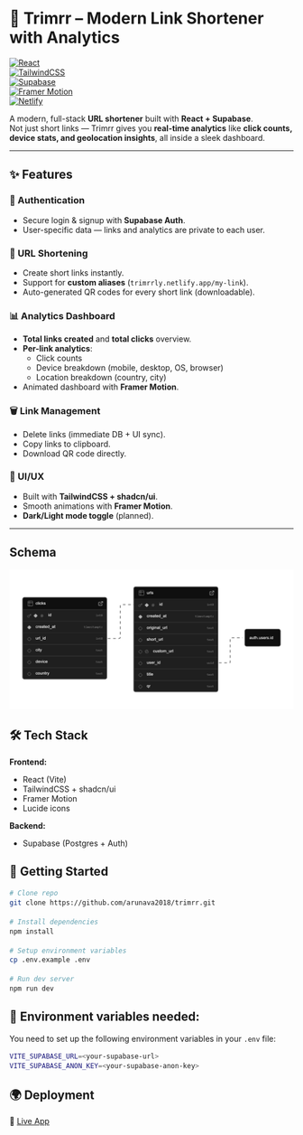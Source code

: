 # 🚀 Trimrr – Modern Link Shortener with Analytics  

[![React](https://img.shields.io/badge/React-20232A?style=for-the-badge&logo=react&logoColor=61DAFB)](https://reactjs.org/)  
[![TailwindCSS](https://img.shields.io/badge/TailwindCSS-38B2AC?style=for-the-badge&logo=tailwind-css&logoColor=white)](https://tailwindcss.com/)  
[![Supabase](https://img.shields.io/badge/Supabase-3FCF8E?style=for-the-badge&logo=supabase&logoColor=white)](https://supabase.com/)  
[![Framer Motion](https://img.shields.io/badge/Framer%20Motion-0055FF?style=for-the-badge&logo=framer&logoColor=white)](https://www.framer.com/motion/)  
[![Netlify](https://img.shields.io/badge/Netlify-00C7B7?style=for-the-badge&logo=netlify&logoColor=white)](https://www.netlify.com/)  

A modern, full-stack **URL shortener** built with **React + Supabase**.  
Not just short links — Trimrr gives you **real-time analytics** like **click counts, device stats, and geolocation insights**, all inside a sleek dashboard.  


---

## ✨ Features  

### 🔑 Authentication  
- Secure login & signup with **Supabase Auth**.  
- User-specific data — links and analytics are private to each user.  

### 🔗 URL Shortening  
- Create short links instantly.  
- Support for **custom aliases** (`trimrrly.netlify.app/my-link`).  
- Auto-generated QR codes for every short link (downloadable).  

### 📊 Analytics Dashboard  
- **Total links created** and **total clicks** overview.  
- **Per-link analytics**:  
  - Click counts  
  - Device breakdown (mobile, desktop, OS, browser)  
  - Location breakdown (country, city)  
- Animated dashboard with **Framer Motion**.  

### 🗑️ Link Management  
- Delete links (immediate DB + UI sync).  
- Copy links to clipboard.  
- Download QR code directly.  

### 🎨 UI/UX  
- Built with **TailwindCSS + shadcn/ui**.  
- Smooth animations with **Framer Motion**.  
- **Dark/Light mode toggle** (planned).  

---
## Schema
![alt text](https://github.com/arunava2018/Trimrr/blob/main/src/assets/supabase-schema.png?raw=true)

## 🛠️ Tech Stack  

**Frontend:**  
- React (Vite)  
- TailwindCSS + shadcn/ui  
- Framer Motion  
- Lucide icons  

**Backend:**  
- Supabase (Postgres + Auth)
## 🚀 Getting Started
```bash
# Clone repo
git clone https://github.com/arunava2018/trimrr.git

# Install dependencies
npm install

# Setup environment variables
cp .env.example .env

# Run dev server
npm run dev
```
## 🔧 Environment variables needed:
You need to set up the following environment variables in your `.env` file: 
```bash
VITE_SUPABASE_URL=<your-supabase-url>
VITE_SUPABASE_ANON_KEY=<your-supabase-anon-key>
```
## 🌍 Deployment  
🔗 [Live App](https://trimrrly.netlify.app)



